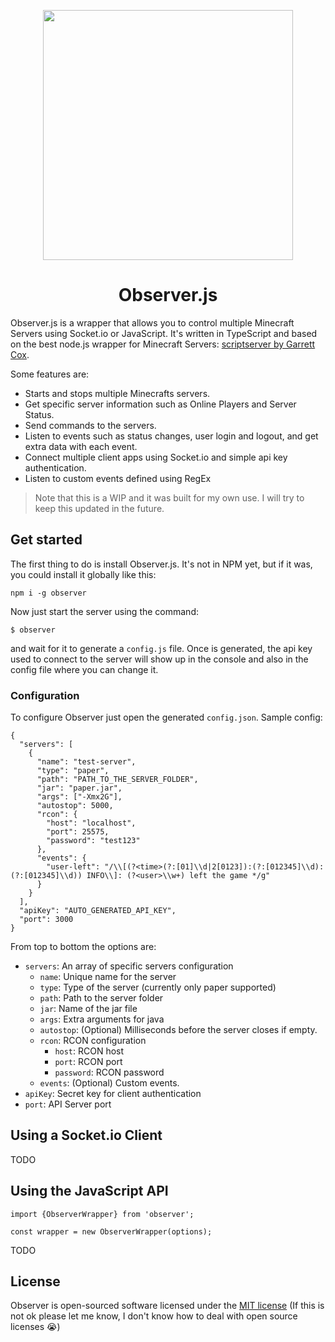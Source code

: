 <p align="center"><a href="https://observer.jcaguilera.com" target="_blank"><img src="https://static.wikia.nocookie.net/minecraft_gamepedia/images/a/a9/Observer_BE2.png/revision/latest?cb=20170925224438" width="400"></a></p>

<h1 align="center">Observer.js</h1>

Observer.js is a wrapper that allows you to control multiple Minecraft Servers using Socket.io or JavaScript. It's written in TypeScript and based on the best node.js wrapper for Minecraft Servers: [scriptserver by Garrett Cox](https://github.com/garrettjoecox/scriptserver).

Some features are:

- Starts and stops multiple Minecrafts servers.
- Get specific server information such as Online Players and Server Status.
- Send commands to the servers.
- Listen to events such as status changes, user login and logout, and get extra data with each event.
- Connect multiple client apps using Socket.io and simple api key authentication.
- Listen to custom events defined using RegEx

> Note that this is a WIP and it was built for my own use. I will try to
> keep this updated in the future.

## Get started

The first thing to do is install Observer.js. It's not in NPM yet, but if it was, you could install it globally like this:

    npm i -g observer
Now just start the server using the command:

    $ observer
and wait for it to generate a `config.js` file. Once is generated, the api key used to connect to the server will show up in the console and also in the config file where you can change it.
### Configuration
To configure Observer just open the generated `config.json`. Sample config:

    {
      "servers": [
        {
          "name": "test-server",
          "type": "paper",
          "path": "PATH_TO_THE_SERVER_FOLDER",
          "jar": "paper.jar",
          "args": ["-Xmx2G"],
          "autostop": 5000,
          "rcon": {
            "host": "localhost",
            "port": 25575,
            "password": "test123"
          },
          "events": {
            "user-left": "/\\[(?<time>(?:[01]\\d|2[0123]):(?:[012345]\\d):(?:[012345]\\d)) INFO\\]: (?<user>\\w+) left the game */g"
          }
        }
      ],
      "apiKey": "AUTO_GENERATED_API_KEY",
      "port": 3000
    }
From top to bottom the options are:
- `servers`: An array of specific servers configuration
	- `name`: Unique name for the server
	- `type`: Type of the server (currently only paper supported)
	- `path`: Path to the server folder
	- `jar`: Name of the jar file
	- `args`: Extra arguments for java
	- `autostop`: (Optional) Milliseconds before the server closes if empty.
	- `rcon`: RCON configuration
		- `host`: RCON host
		- `port`: RCON port
		- `password`: RCON password
  - `events`: (Optional) Custom events.
- `apiKey`: Secret key for client authentication
- `port`: API Server port

## Using a Socket.io Client

TODO

## Using the JavaScript API

    import {ObserverWrapper} from 'observer';
	
	const wrapper = new ObserverWrapper(options);

TODO

## License

Observer is open-sourced software licensed under the [MIT license](https://opensource.org/licenses/MIT) (If this is not ok please let me know, I don't know how to deal with open source licenses 😭)
